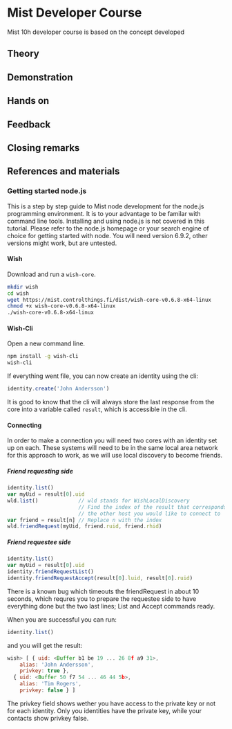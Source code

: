 # Mist Developer Course

Mist 10h developer course is based on the concept developed 

## Theory

## Demonstration

## Hands on

## Feedback

## Closing remarks

## References and materials

### Getting started node.js 

This is a step by step guide to Mist node development for the node.js programming environment. It is to your advantage to be familar with command line tools. Installing and using node.js is not covered in this tutorial. Please refer to the node.js homepage or your search engine of choice for getting started with node. You will need version 6.9.2, other versions might work, but are untested.

#### Wish

Download and run a `wish-core`.

```sh
mkdir wish
cd wish
wget https://mist.controlthings.fi/dist/wish-core-v0.6.8-x64-linux
chmod +x wish-core-v0.6.8-x64-linux
./wish-core-v0.6.8-x64-linux
```

#### Wish-Cli

Open a new command line.

```sh
npm install -g wish-cli
wish-cli
```

If everything went file, you can now create an identity using the cli:

```javascript
identity.create('John Andersson')
```

It is good to know that the cli will always store the last response from the core into a variable called `result`, which is accessible in the cli.


#### Connecting

In order to make a connection you will need two cores with an identity set up on each. These systems will need to be in the same local area network for this approach to work, as we will use local discovery to become friends.

##### Friend requesting side

```javascript
identity.list()
var myUid = result[0].uid
wld.list()             // wld stands for WishLocalDiscovery
                       // Find the index of the result that corresponds to 
                       // the other host you would like to connect to
var friend = result[n] // Replace n with the index
wld.friendRequest(myUid, friend.ruid, friend.rhid)
```

##### Friend requestee side

```javascript
identity.list()
var myUid = result[0].uid
identity.friendRequestList()
identity.friendRequestAccept(result[0].luid, result[0].ruid)
```

There is a known bug which timeouts the friendRequest in about 10 seconds, which requres you to prepare the requestee side to have everything done but the two last lines; List and Accept commands ready.

When you are successful you can run:

```javascript
identity.list()
```

and you will get the result:

```javascript
wish> [ { uid: <Buffer b1 be 19 ... 26 8f a9 31>,
    alias: 'John Andersson',
    privkey: true },
  { uid: <Buffer 50 f7 54 ... 46 44 5b>,
    alias: 'Tim Rogers',
    privkey: false } ]
```

The privkey field shows wether you have access to the private key or not for each identity. Only you identities have the private key, while your contacts show privkey false.











